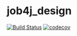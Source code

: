 # job4j_design

[![Build Status](https://app.travis-ci.com/eyakubovskiy/job4j_design.svg?branch=master)](https://app.travis-ci.com/eyakubovskiy/job4j_design)
[![codecov](https://codecov.io/gh/eyakubovskiy/job4j_design/branch/master/graph/badge.svg?token=2EIYRF9CEC)](https://codecov.io/gh/eyakubovskiy/job4j_design)